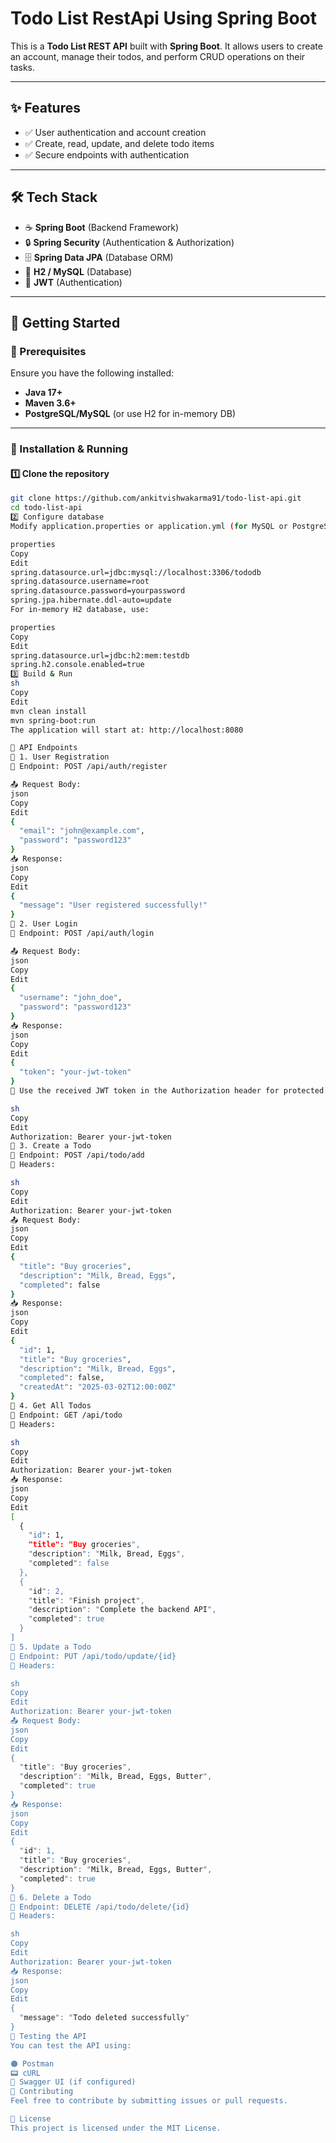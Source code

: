 # Todo List RestApi Using Spring Boot 
This is a **Todo List REST API** built with **Spring Boot**. It allows users to create an account, manage their todos, and perform CRUD operations on their tasks.

---

## ✨ Features
- ✅ User authentication and account creation  
- ✅ Create, read, update, and delete todo items  
- ✅ Secure endpoints with authentication  

---

## 🛠 Tech Stack
- ☕ **Spring Boot** (Backend Framework)  
- 🔒 **Spring Security** (Authentication & Authorization)  
- 🗄 **Spring Data JPA** (Database ORM)  
- 💾 **H2 / MySQL** (Database)  
- 🔑 **JWT** (Authentication)  

---

## 🚀 Getting Started

### 📌 Prerequisites  
Ensure you have the following installed:  
- **Java 17+**  
- **Maven 3.6+**  
- **PostgreSQL/MySQL** (or use H2 for in-memory DB)  

---

### 🔧 Installation & Running

#### 1️⃣ Clone the repository  
```sh
git clone https://github.com/ankitvishwakarma91/todo-list-api.git
cd todo-list-api
2️⃣ Configure database
Modify application.properties or application.yml (for MySQL or PostgreSQL):

properties
Copy
Edit
spring.datasource.url=jdbc:mysql://localhost:3306/tododb
spring.datasource.username=root
spring.datasource.password=yourpassword
spring.jpa.hibernate.ddl-auto=update
For in-memory H2 database, use:

properties
Copy
Edit
spring.datasource.url=jdbc:h2:mem:testdb
spring.h2.console.enabled=true
3️⃣ Build & Run
sh
Copy
Edit
mvn clean install
mvn spring-boot:run
The application will start at: http://localhost:8080

📌 API Endpoints
🔹 1. User Registration
📍 Endpoint: POST /api/auth/register

📤 Request Body:
json
Copy
Edit
{
  "email": "john@example.com",
  "password": "password123"
}
📥 Response:
json
Copy
Edit
{
  "message": "User registered successfully!"
}
🔹 2. User Login
📍 Endpoint: POST /api/auth/login

📤 Request Body:
json
Copy
Edit
{
  "username": "john_doe",
  "password": "password123"
}
📥 Response:
json
Copy
Edit
{
  "token": "your-jwt-token"
}
🔐 Use the received JWT token in the Authorization header for protected endpoints:

sh
Copy
Edit
Authorization: Bearer your-jwt-token
🔹 3. Create a Todo
📍 Endpoint: POST /api/todo/add
📌 Headers:

sh
Copy
Edit
Authorization: Bearer your-jwt-token
📤 Request Body:
json
Copy
Edit
{
  "title": "Buy groceries",
  "description": "Milk, Bread, Eggs",
  "completed": false
}
📥 Response:
json
Copy
Edit
{
  "id": 1,
  "title": "Buy groceries",
  "description": "Milk, Bread, Eggs",
  "completed": false,
  "createdAt": "2025-03-02T12:00:00Z"
}
🔹 4. Get All Todos
📍 Endpoint: GET /api/todo
📌 Headers:

sh
Copy
Edit
Authorization: Bearer your-jwt-token
📥 Response:
json
Copy
Edit
[
  {
    "id": 1,
    "title": "Buy groceries",
    "description": "Milk, Bread, Eggs",
    "completed": false
  },
  {
    "id": 2,
    "title": "Finish project",
    "description": "Complete the backend API",
    "completed": true
  }
]
🔹 5. Update a Todo
📍 Endpoint: PUT /api/todo/update/{id}
📌 Headers:

sh
Copy
Edit
Authorization: Bearer your-jwt-token
📤 Request Body:
json
Copy
Edit
{
  "title": "Buy groceries",
  "description": "Milk, Bread, Eggs, Butter",
  "completed": true
}
📥 Response:
json
Copy
Edit
{
  "id": 1,
  "title": "Buy groceries",
  "description": "Milk, Bread, Eggs, Butter",
  "completed": true
}
🔹 6. Delete a Todo
📍 Endpoint: DELETE /api/todo/delete/{id}
📌 Headers:

sh
Copy
Edit
Authorization: Bearer your-jwt-token
📥 Response:
json
Copy
Edit
{
  "message": "Todo deleted successfully"
}
🧪 Testing the API
You can test the API using:

🟠 Postman
📟 cURL
📜 Swagger UI (if configured)
🤝 Contributing
Feel free to contribute by submitting issues or pull requests.

📜 License
This project is licensed under the MIT License.
